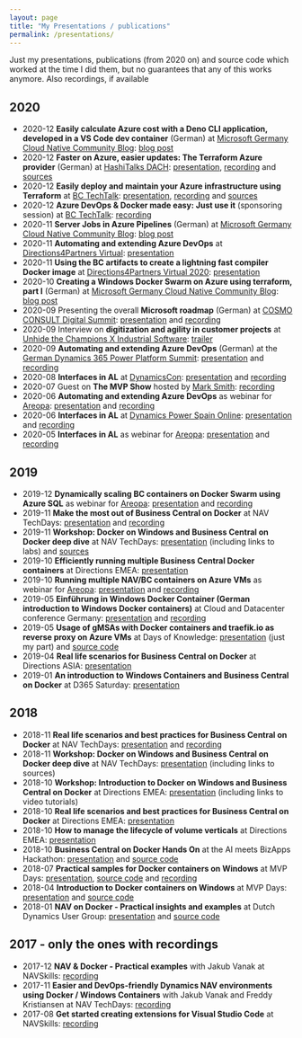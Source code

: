 ```yaml
---
layout: page
title: "My Presentations / publications"
permalink: /presentations/
---
```


Just my presentations, publications (from 2020 on) and source code which worked at the time I did them, but no guarantees that any of this works anymore. Also recordings, if available

## 2020
- 2020-12 **Easily calculate Azure cost with a Deno CLI application, developed in a VS Code dev container** (German) at [Microsoft Germany Cloud Native Community Blog][techwiese-cncb]: [blog post][202012techwiese]
- 2020-12 **Faster on Azure, easier updates: The Terraform Azure provider** (German) at [HashiTalks DACH][2020hashitalksdach]: [presentation][2020hashitalksdachpres], [recording][2020hashitalksdachrec] and [sources][2020hashitalksdachsrc]
- 2020-12 **Easily deploy and maintain your Azure infrastructure using Terraform** at [BC TechTalk][2020bctechtalk]: [presentation][2020bctechtalkpres], [recording][2020bctechtalkrec] and [sources][2020bctechtalksrc]
- 2020-12 **Azure DevOps & Docker made easy: Just use it** (sponsoring session) at [BC TechTalk][2020bctechtalk]: [recording][2020bctechtalkrec2]
- 2020-11 **Server Jobs in Azure Pipelines** (German) at [Microsoft Germany Cloud Native Community Blog][techwiese-cncb]: [blog post][202011techwiese]
- 2020-11 **Automating and extending Azure DevOps** at [Directions4Partners Virtual][2020directions]: [presentation][2020directions1pres]
- 2020-11 **Using the BC artifacts to create a lightning fast compiler Docker image** at [Directions4Partners Virtual 2020][2020directions]: [presentation][2020directions2pres]
- 2020-10 **Creating a Windows Docker Swarm on Azure using terraform, part I** (German) at [Microsoft Germany Cloud Native Community Blog][techwiese-cncb]: [blog post][202010techwiese]
- 2020-09 Presenting the overall **Microsoft roadmap** (German) at [COSMO CONSULT Digital Summit][2020digitalsummit]: [presentation][2020digitalsummitpres] and [recording][2020digitalsummitrec]
- 2020-09 Interview on **digitization and agility in customer projects** at [Unhide the Champions X Industrial Software][unhidethechampions]: [trailer][202009unhidethechampionstrailer]
- 2020-09 **Automating and extending Azure DevOps** (German) at the [German Dynamics 365 Power Platform Summit][2020powerthon]: [presentation][202009powerthonpres] and [recording][202009powerthonrec]
- 2020-08 **Interfaces in AL** at [DynamicsCon][dynamicscon]: [presentation][202008dynamicsconpres] and [recording][202008dynamicsconrec] 
- 2020-07 Guest on **The MVP Show** hosted by [Mark Smith][nz365guy]: [recording][202007mvpshowrec]
- 2020-06 **Automating and extending Azure DevOps** as webinar for [Areopa][Areopa]: [presentation][202006areopapres] and [recording][202006areoparec]
- 2020-06 **Interfaces in AL** at [Dynamics Power Spain Online][D365SatSpain2020]: [presentation][202006d365satpres] and [recording][202006d365satrec]
- 2020-05 **Interfaces in AL** as webinar for [Areopa][Areopa]: [presentation][202005areopapres] and [recording][202005areoparec]

## 2019
<ul>
    <li>2019-12 <b>Dynamically scaling BC containers on Docker Swarm using Azure SQL</b> as webinar for <a href="https://areopa.academy">Areopa</a>: <a href="https://github.com/tfenster/presentations/raw/master/docs/201912-areopaswarm/2019-12-10%20Dynamically%20scaling%20BC%20containers%20on%20Docker%20Swarm%20using%20Azure%20SQL.pdf">presentation</a> and <a href="https://www.youtube.com/watch?v=daALMP6KPCI">recording</a></li>
    <li>2019-11 <b>Make the most out of Business Central on Docker</b> at NAV TechDays: <a href="https://github.com/tfenster/presentations/raw/master/docs/201911-techdayssession/2019-11-22%20Make%20the%20most%20out%20of%20Business%20Central%20on%20Docker.pdf">presentation</a> and <a href="https://www.youtube.com/watch?v=Dr6bFoRELnY">recording</a></li>
    <li>2019-11 <b>Workshop: Docker on Windows and Business Central on Docker deep dive</b> at NAV TechDays: <a href="https://github.com/tfenster/presentations/raw/master/docs/201911-techdaysdockerws/2019-11-20%20TechDays%20Docker%20workshop.pdf">presentation</a> (including links to labs) and <a href="https://github.com/tfenster/presentation-src/tree/techdays-19">sources</a></li>
    <li>2019-10 <b>Efficiently running multiple Business Central Docker containers</b> at Directions EMEA: <a href="https://github.com/tfenster/presentations/raw/master/docs/201910-emeamulticontainer/2019-10-09%20-%20Directions%20EMEA%20-%20Efficiently%20running%20multiple%20Business%20Central%20Docker%20containers.pdf">presentation</a></li>
    <li>2019-10 <b>Running multiple NAV/BC containers on Azure VMs</b> as webinar for <a href="https://areopa.academy">Areopa</a>: <a href="https://github.com/tfenster/presentations/raw/master/docs/201910-areopamulticontainer/2019-10-01%20Running%20multiple%20NAV%20BC%20containers%20on%20Azure%20VMs.pdf">presentation</a> and <a href="https://www.youtube.com/watch?v=rjZ9DXsi9_w">recording</a></li>
    <li>2019-05 <b>Einf&uuml;hrung in Windows Docker Container (German introduction to Windows Docker containers)</b> at Cloud and Datacenter conference Germany: <a href="https://github.com/tfenster/presentations/raw/master/docs/201905-cdc/2019-05-22%20Einfuehrung%20Windows%20Docker%20Container.pdf">presentation</a> and <a href="https://vimeo.com/342422042/c6f6458d9b">recording</a></li>
    <li>2019-05 <b>Usage of gMSAs with Docker containers and traefik.io as reverse proxy on Azure VMs</b> at Days of Knowledge: <a href="https://github.com/tfenster/presentations/raw/master/docs/201905-dok/2019-05-22%20gMSA%20and%20Traefik%20Azure.pdf">presentation</a> (just my part) and <a href="https://github.com/tfenster/TraefikForBC">source code</a></li>
    <li>2019-04 <b>Real life scenarios for Business Central on Docker</b> at Directions ASIA: <a href="https://github.com/tfenster/presentations/raw/master/docs/201904-directionsasia/2019-04%20Real%20life%20scenarios%20Business%20Central%20on%20Docker.pdf">presentation</a></li>
    <li>2019-01 <b>An introduction to Windows Containers and Business Central on Docker</b> at D365 Saturday: <a href="https://github.com/tfenster/presentations/raw/master/docs/201901-d365saturday/2019-01%20An%20introduction%20to%20Docker%20Windows%20containers%20and%20Business%20Central%20on%20Docker.pdf">presentation</a></li>
</ul>

## 2018
<ul>
    <li>2018-11 <b>Real life scenarios and best practices for Business Central on Docker</b> at NAV TechDays: <a href="https://github.com/tfenster/presentations/raw/master/docs/201811-techdaysdockersession/2018-11%20NAV%20TechDays%20Real%20life%20scenarios%20and%20best%20practices%20using%20NAV%20on%20Docker.pdf">presentation</a> and <a href="https://www.youtube.com/watch?v=W_x9pdq0zn4&list=PLI1l3dMI8xlCjTUBCJvqdcyOLRBV-ntrH&index=14">recording</a></li>
    <li>2018-11 <b>Workshop: Docker on Windows and Business Central on Docker deep dive</b> at NAV TechDays: <a href="https://github.com/tfenster/presentations/raw/master/docs/201811-techdaysdockerws/pres/2018-11-20%20Docker%20on%20Windows%20and%20BC%20on%20Docker%20deep%20dive%202.%20day.pdf">presentation</a> (including links to sources)</li>
    <li>2018-10 <b>Workshop: Introduction to Docker on Windows and Business Central on Docker</b> at Directions EMEA: <a href="https://github.com/tfenster/presentations/raw/master/docs/201810-emeadockerworkshop/2018-10%20Directions%20EMEA%20Introduction%20to%20Docker%20for%20Windows%20and%20BC%20on%20Docker.pdf">presentation</a> (including links to video tutorials)</li>
    <li>2018-10 <b>Real life scenarios and best practices for Business Central on Docker</b> at Directions EMEA: <a href="https://github.com/tfenster/presentations/raw/master/docs/201810-emeadockersession/2018-10%20Directions%20EMEA%20Real%20life%20scenarios%20and%20best%20practices%20for%20BC%20on%20Docker.pdf">presentation</a></li>
    <li>2018-10 <b>How to manage the lifecycle of volume verticals</b> at Directions EMEA: <a href="https://github.com/tfenster/presentations/raw/master/docs/201810-emeaalm/2018-10%20Directions%20EMEA%20-%20How%20to%20manage%20the%20lifecycle%20of%20volume%20verticals.pdf">presentation</a></li>
    <li>2018-10 <b>Business Central on Docker Hands On</b> at the AI meets BizApps Hackathon: <a href="https://github.com/tfenster/presentations/raw/master/2018-10%20ai%20meets%20bizapps%20hackathon/2018-10-13%20BC%20Container%20Hands-On%20beim%20AI%20meets%20BizApps%20Hackathon.pdf">presentation</a> and <a href="https://github.com/tfenster/presentations/tree/master/2018-10%20ai%20meets%20bizapps%20hackathon/src">source code</a></li>
    <li>2018-07 <b>Practical samples for Docker containers on Windows</b> at MVP Days: <a href="https://github.com/tfenster/presentations/raw/master/2018-07%20mvpdays%20windows%20container%20intro/2018-07-18%20Practical%20samples%20Docker%20Containers%20on%20Windows.pdf">presentation</a>, <a href="https://github.com/tfenster/presentations/tree/master/2018-07%20mvpdays%20windows%20container%20intro/src">source code</a> and <a href="https://www.youtube.com/watch?v=bQlzmLYkvpw&feature=youtu.be&a=">recording</a></li>
    <li>2018-04 <b>Introduction to Docker containers on Windows</b> at MVP Days: <a href="https://github.com/tfenster/presentations/raw/master/docs/201804-mvpdays/2018-04-18%20Introduction%20to%20Docker%20Containers%20on%20Windows.pdf">presentation</a> and <a href="https://github.com/tfenster/presentations/tree/master/2018-07%20mvpdays%20windows%20container%20intro/src">source code</a></li>
    <li>2018-01 <b>NAV on Docker - Practical insights and examples</b> at Dutch Dynamics User Group: <a href="https://github.com/tfenster/presentations/raw/master/docs/201801-ddc/2018-01-10%20NAV%20on%20Docker%20-%20practical%20insights%20and%20examples.pdf">presentation</a> and <a href="https://github.com/tfenster/presentations/tree/master/2018-07%20mvpdays%20windows%20container%20intro/src">source code</a></li>
</ul>

## 2017 - only the ones with recordings
<ul>
    <li>2017-12 <b>NAV & Docker - Practical examples</b> with Jakub Vanak at NAVSkills: <a href="https://www.youtube.com/watch?v=8g82bh5sVTU&list=PLhZ3P-LY7CqnJY3p9AuwSBC6TOgYFPnY3&index=28">recording</a></li>
    <li>2017-11 <b>Easier and DevOps-friendly Dynamics NAV environments using Docker / Windows Containers</b> with Jakub Vanak and Freddy Kristiansen at NAV TechDays: <a href="https://www.youtube.com/watch?v=9c5Yl51yXb8">recording</a></li>
    <li>2017-08 <b>Get started creating extensions for Visual Studio Code</b> at NAVSkills: <a href="https://www.youtube.com/watch?v=G3dqmlE77d4&list=PLhZ3P-LY7CqnJY3p9AuwSBC6TOgYFPnY3&index=17">recording</a></li>
</ul>

[Areopa]: https://areopa.academy
[202005areopapres]: https://github.com/tfenster/presentations/raw/master/docs/202005-areopainterfaces/2020-05-26%20Interfaces%20in%20AL.pdf
[202005areoparec]: https://www.youtube.com/watch?v=h9sE_u0r5Eo
[D365SatSpain2020]: https://powerplatformyamigos.com/dynamicspowerspainonline/
[202006d365satpres]: https://github.com/tfenster/presentations/raw/master/docs/202006-d365spaininterfaces/2020-06%20Interfaces%20in%20AL.pdf
[202006d365satrec]: https://www.youtube.com/watch?v=2WsU5TWPqXs
[202006areopapres]: https://github.com/tfenster/presentations/raw/master/docs/202006-areopadevopsapi/2020-06-23%20Automating%20and%20extending%20Azure%20DevOps.pdf
[202006areoparec]: https://www.youtube.com/watch?v=B5MGP2coXQI
[nz365guy]: https://www.nz365guy.com/
[202007mvpshowrec]: https://www.nz365guy.com/tobias-fenster-on-the-mvp-show/
[202008dynamicsconrec]: https://www.youtube.com/watch?v=S9UnD-RO2ew
[202008dynamicsconpres]: https://github.com/tfenster/presentations/raw/master/docs/202008dynamicscon/202008dynamicsconpres.pdf
[dynamicscon]: https://dynamicscon.com/
[202009powerthonrec]: hhttps://www.youtube.com/watch?v=S9UnD-RO2ew
[202009powerthonpres]: https://github.com/tfenster/presentations/raw/master/docs/202009powerthon/202009powerthonpres.pdf
[2020powerthon]: https://events.powercommunity.com/deutschland-powerthon/
[202009unhidethechampionstrailer]: https://www.linkedin.com/posts/unhidethechampions_tobias-fenster-cto-cosmo-consult-au-unhide-activity-6706881143922274304-ttM4
[unhidethechampions]: https://unhide-the-champions.eu/
[2020digitalsummit]: https://de.cosmoconsult.com/digital-summit-2020-aufgezeichnete-videos/
[2020digitalsummitrec]: https://register.gotowebinar.com/register/8191512670046515983
[2020digitalsummitpres]: https://github.com/tfenster/presentations/raw/master/docs/202009digitalsummit/2020digitalsummitpres.pdf
[2020directions]: https://directions4partners.com/events/virtual-2020/
[2020directions1pres]: https://github.com/tfenster/presentations/raw/master/docs/202011directions/2020directions1pres.pdf
[2020directions2pres]: https://github.com/tfenster/presentations/raw/master/docs/202011directions/2020directions2pres.pdf
[2020bctechtalk]: https://bctechtalk.com
[2020bctechtalkpres]: https://github.com/tfenster/presentations/raw/master/docs/202012bctechtalk/2020bctechtalkpres.pdf
[2020bctechtalksrc]: https://github.com/tfenster/presentations/tree/master/202011bctechtalk
[2020bctechtalkrec]: https://www.youtube.com/watch?v=TVYU9qMHXGY
[2020bctechtalkrec2]: https://www.youtube.com/watch?v=dHM4qgJVemE
[2020hashitalksdach]: https://events.hashicorp.com/hashitalksdach
[2020hashitalksdachpres]: https://github.com/tfenster/presentations/raw/master/docs/202012hashitalksdach/2020hashitalksdachpres.pdf
[2020hashitalksdachsrc]: https://github.com/tfenster/presentations/tree/master/202012hashitalksdach
[2020hashitalksdachrec]: https://www.youtube.com/watch?v=ppDfZLaFoSE&feature=youtu.be&t=6820
[techwiese-cncb]: https://www.microsoft.com/de-de/techwiese/cloud-native-community-blog/default.aspx
[202010techwiese]: https://www.microsoft.com/de-de/techwiese/cloud-native-community-blog/einfache-berechnung-der-azure-kosten-mit-einer-deno-cli-anwendung-entwickelt-in-einem-vs-code-dev-container.aspx
[202011techwiese]: https://www.microsoft.com/de-de/techwiese/cloud-native-community-blog/server-jobs-in-azure-pipelines.aspx
[202012techwiese]: https://www.microsoft.com/de-de/techwiese/cloud-native-community-blog/einfache-berechnung-der-azure-kosten-mit-einer-deno-cli-anwendung-entwickelt-in-einem-vs-code-dev-container.aspx